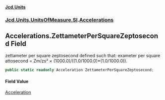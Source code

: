#### [Jcd.Units](index.md 'index')
### [Jcd.Units.UnitsOfMeasure.SI](Jcd.Units.UnitsOfMeasure.SI.md 'Jcd.Units.UnitsOfMeasure.SI').[Accelerations](Accelerations.md 'Jcd.Units.UnitsOfMeasure.SI.Accelerations')

## Accelerations.ZettameterPerSquareZeptosecond Field

zettameter per square zeptosecond defined such that: exameter per square attosecond = Zm/zs² ×
(1000.0)/((1.0/1000.0)*(1.0/1000.0)).

```csharp
public static readonly Acceleration ZettameterPerSquareZeptosecond;
```

#### Field Value
[Acceleration](Acceleration.md 'Jcd.Units.UnitTypes.Acceleration')